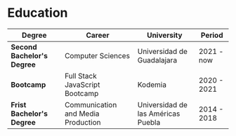 # Education

| **Degree**                      | **Career**                           | **University**                     | **Period**  |
| --------------------------------|--------------------------------------|------------------------------------|-------------|
| **Second Bachelor's Degree**    | Computer Sciences                    | Universidad de Guadalajara         | 2021 - now  |
| **Bootcamp**                    | Full Stack JavaScript Bootcamp       | Kodemia                            | 2020 - 2021 |
| **Frist Bachelor's Degree**     | Communication and Media Production   | Universidad de las Américas Puebla | 2014 - 2018 |